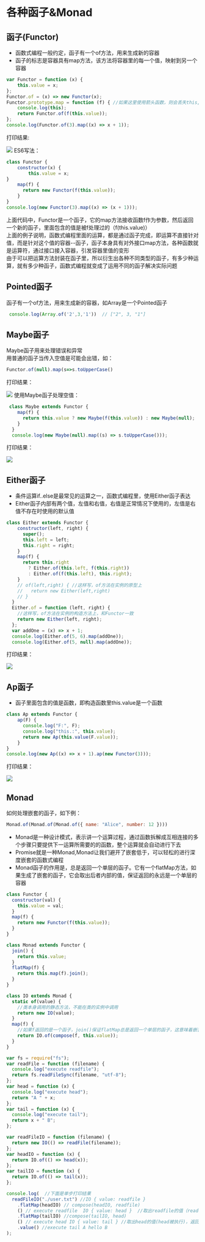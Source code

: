 # 各种函子&Monad
## 函子(Functor)
* 函数式编程一般约定，函子有一个of方法，用来生成新的容器
* 函子的标志是容器具有map方法，该方法将容器里的每一个值，映射到另一个容器
~~~js
var Functor = function (x) {
    this.value = x;
};
Functor.of = (x) => new Functor(x);
Functor.prototype.map = function (f) { //如果这里使用箭头函数，则会丢失this,this指向window
    console.log(this);
    return Functor.of(f(this.value));
};
console.log(Functor.of(3).map((x) => x + 1));
~~~
打印结果:

![](https://user-gold-cdn.xitu.io/2020/6/13/172ae3bf1f2c022e?w=255&h=170&f=png&s=6093)
ES6写法：
~~~js
class Functor {
    constructor(x) {
        this.value = x;
}
    map(f) {
      return new Functor(f(this.value));
    }
}
console.log(new Functor(3).map((x) => (x + 1)));
~~~
上面代码中，Functor是一个函子，它的map方法接收函数f作为参数，然后返回一个新的函子，里面包含的值是被f处理过的（f(this.value)）<br>
上面的例子说明，函数式编程里面的运算，都是通过函子完成，即运算不直接针对值，而是针对这个值的容器--函子，函子本身具有对外接口map方法，各种函数就是运算符，通过接口接入容器，引发容器里值的变形<br>
由于可以把运算方法封装在函子里，所以衍生出各种不同类型的函子，有多少种运算，就有多少种函子，函数式编程就变成了运用不同的函子解决实际问题

## Pointed函子
函子有一个of方法，用来生成新的容器，如Array是一个Pointed函子
~~~js
 console.log(Array.of('2',3,'1'))  // ["2", 3, "1"]
~~~

## Maybe函子
Maybe函子用来处理错误和异常<br>
用普通的函子当传入空值是可能会出错，如：
~~~js
Functor.of(null).map(s=>s.toUpperCase()
~~~
打印结果：

![](https://user-gold-cdn.xitu.io/2020/6/13/172ae67fc61d094c?w=529&h=70&f=png&s=8717)
使用Maybe函子处理空值：
~~~js
 class Maybe extends Functor {
    map(f) {
      return this.value ? new Maybe(f(this.value)) : new Maybe(null);
    }
  }
  console.log(new Maybe(null).map((s) => s.toUpperCase()));
~~~
打印结果：

![](https://user-gold-cdn.xitu.io/2020/6/14/172ae6cbe7fb4f95?w=220&h=86&f=png&s=3118)
## Either函子
* 条件运算if..else是最常见的运算之一，函数式编程里，使用Either函子表达
* Either函子内部有两个值，左值和右值，右值是正常情况下使用的，左值是右值不存在时使用的默认值
~~~js
class Either extends Functor {
    constructor(left, right) {
      super();
      this.left = left;
      this.right = right;
    }
    map(f) {
      return this.right
        ? Either.of(this.left, f(this.right))
        : Either.of(f(this.left), this.right);
    }
    // of(left,right) { //这样写，of方法在实例的原型上
    //   return new Either(left,right)
    // }
  }
  Either.of = function (left, right) {
    //这样写，of方法在实例的构造方法上，和Functor一致
    return new Either(left, right);
  };
  var addOne = (x) => x + 1;
  console.log(Either.of(5, 6).map(addOne));
  console.log(Either.of(5, null).map(addOne));
~~~
打印结果：

![](https://user-gold-cdn.xitu.io/2020/6/14/172ae80a33ead1df?w=539&h=392&f=png&s=24842)

## Ap函子
* 函子里面包含的值是函数，即构造函数里this.value是一个函数
~~~js
class Ap extends Functor {
    ap(F) {
      console.log("F:", F);
      console.log("this.:", this.value);
      return new Ap(this.value(F.value));
    }
}
console.log(new Ap((x) => x + 1).ap(new Functor(3)));
~~~
打印结果：

![](https://user-gold-cdn.xitu.io/2020/6/13/172ae5a7ff452118?w=221&h=150&f=png&s=5771)
## Monad
如何处理嵌套的函子，如下例：
~~~js
Monad.of(Monad.of(Monad.of({ name: "Alice", number: 12 })))
~~~
* Monad是一种设计模式，表示讲一个运算过程，通过函数拆解成互相连接的多个步骤只要提供下一运算所需要的的函数，整个运算就会自动进行下去
* Promise就是一种Monad,Monad让我们避开了嵌套低于，可以轻松的进行深度嵌套的函数式编程
* Monad函子的作用是，总是返回一个单层的函子。它有一个flatMap方法，如果生成了嵌套的函子，它会取出后者内部的值，保证返回的永远是一个单层的容器
~~~js
class Functor {
  constructor(val) {
    this.value = val;
  }
  map(f) {
    return new Functor(f(this.value));
  }
}

class Monad extends Functor {
  join() {
    return this.value;
  }
  flatMap(f) {
    return this.map(f).join();
  }
}

class IO extends Monad {
  static of(value) {
    //类本身调用的静态方法，不能在类的实例中调用
    return new IO(value);
  }
  map(f) {
    //如果f返回的是一个函子，join()保证flatMap总是返回一个单层的函子，这意味着嵌套的函子会被铺平
    return IO.of(compose(f, this.value));
  }
}

var fs = require("fs");
var readFile = function (filename) {
  console.log("execute readfile");
  return fs.readFileSync(filename, "utf-8");
};
var head = function (x) {
  console.log("execute head");
  return "A " + x;
};
var tail = function (x) {
  console.log("execute tail");
  return x + " B";
};

var readFileIO = function (filename) {
  return new IO(() => readFile(filename));
};
var headIO = function (x) {
  return IO.of(() => head(x));
};
var tailIO = function (x) {
  return IO.of(() => tail(x));
};

console.log(  //下面是单步打印结果
  readFileIO("./user.txt") //IO { value: readfile }
    .flatMap(headIO) // compose(headIO, readfile)
    () // execute readfile  IO { value: head }  //取出readfile的值（readfile被执行）返回一个单层的函子headIO
    .flatMap(tailIO) //compose(tailIO, head)
    () // execute head IO { value: tail } //取出head的值(head被执行)，返回一个单层的函子tailIO
    .value() //execute tail A hello B
);

~~~

